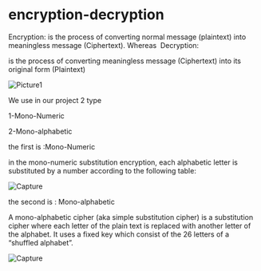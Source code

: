 # encryption-decryption

Encryption:
is the process of converting normal message (plaintext) into meaningless message (Ciphertext). Whereas 
Decryption:

is the process of converting meaningless message (Ciphertext) into its original form (Plaintext)

![Picture1](https://user-images.githubusercontent.com/119277820/209256459-bb9a773a-4ff4-44fd-a1db-de2005349461.png)

We use in our project 2 type

1-Mono-Numeric

2-Mono-alphabetic

the first is :Mono-Numeric

in the mono-numeric substitution encryption, each alphabetic letter is substituted by a number according to the following table:

![Capture](https://user-images.githubusercontent.com/119277820/209257236-02e0b3b1-038c-47e0-a33c-a013af1701f2.PNG)

the second is : Mono-alphabetic

A mono-alphabetic cipher (aka simple substitution cipher) is a substitution cipher where each letter of the plain text is replaced with another letter of the alphabet. It uses a fixed key which consist of the 26 letters of a “shuffled alphabet”.


![Capture](https://user-images.githubusercontent.com/119277820/209257454-9016e5ab-1e6d-4ae1-887d-f5bc43772549.PNG)





